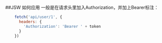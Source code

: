 ##JSW 如何应用
一般是在请求头里加入Authorization，并加上Bearer标注：
``` javascript
    fetch('api/user/1', {
      headers: {
        'Authorization': 'Bearer ' + token
      }
    })
```